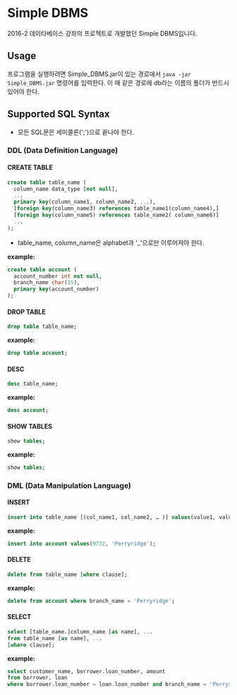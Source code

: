 # Simple DBMS

2016-2 데이타베이스 강좌의 프로젝트로 개발했던 Simple DBMS입니다.


## Usage

프로그램을 실행하려면 Simple_DBMS.jar이 있는 경로에서 `java -jar Simple_DBMS.jar` 명령어를 입력한다. 이 때 같은 경로에 db라는 이름의 폴더가 반드시 있어야 한다.


## Supported SQL Syntax

* 모든 SQL문은 세미콜론(';')으로 끝나야 한다.

### DDL (Data Definition Language)

#### CREATE TABLE

```SQL
create table table_name (
  column_name data_type [not null],
  ...
  primary key(column_name1, column_name2, ...),
  [foreign key(column_name3) references table_name1(column_name4),]
  [foreign key(column_name5) references table_name2( column_name6)]
  ...
);
```
* table_name, column_name은 alphabet과 '_'으로만 이루어져야 한다.

**example:**

```sql
create table account (
  account_number int not null,
  branch_name char(15),
  primary key(account_number)
);
```



#### DROP TABLE

```sql
drop table table_name;
```

**example:**

```sql
drop table account;
```



#### DESC

```sql
desc table_name;
```

**example:**

```sql
desc account;
```



#### SHOW TABLES

```sql
show tables;
```

**example:**

```sql
show tables;
```



### DML (Data Manipulation Language)

#### INSERT

```sql
insert into table_name [(col_name1, col_name2, … )] values(value1, value2, …);
```

**example:**

```sql
insert into account values(9732, 'Perryridge');
```



#### DELETE

```sql
delete from table_name [where clause];
```

**example:**

```sql
delete from account where branch_name = 'Perryridge';
```



#### SELECT

```sql
select [table_name.]column_name [as name], ...
from table_name [as name], ...
[where clause];
```

**example:**

```sql
select customer_name, borrower.loan_number, amount
from borrower, loan
where borrower.loan_number = loan.loan_number and branch_name = 'Perryridge';
```


